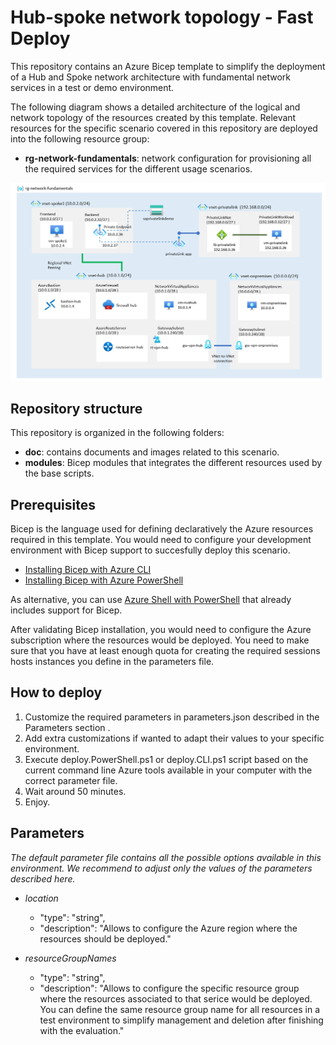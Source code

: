 # Hub-spoke network topology - Fast Deploy

This repository contains an Azure Bicep template to simplify the deployment of a Hub and Spoke network architecture with fundamental network services in a test or demo environment.

The following diagram shows a detailed architecture of the logical and network topology of the resources created by this template. Relevant resources for the specific scenario covered in this repository are deployed into the following resource group:

- **rg-network-fundamentals**: network configuration for provisioning all the required services for the different usage scenarios.

![Logical architecture](/doc/images/logical-network-diagram.png)

## Repository structure

This repository is organized in the following folders:

- **doc**: contains documents and images related to this scenario.
- **modules**: Bicep modules that integrates the different resources used by the base scripts.

## Prerequisites

Bicep is the language used for defining declaratively the Azure resources required in this template. You would need to configure your development environment with Bicep support to succesfully deploy this scenario.

- [Installing Bicep with Azure CLI](https://docs.microsoft.com/en-us/azure/azure-resource-manager/bicep/install#azure-cli)
- [Installing Bicep with Azure PowerShell](https://docs.microsoft.com/en-us/azure/azure-resource-manager/bicep/install#azure-powershell)

As alternative, you can use [Azure Shell with PowerShell](https://ms.portal.azure.com/#cloudshell/) that already includes support for Bicep.

After validating Bicep installation, you would need to configure the Azure subscription where the resources would be deployed. You need to make sure that you have at least enough quota for creating the required sessions hosts instances you define in the parameters file.

## How to deploy

1. Customize the required parameters in parameters.json described in the Parameters section .
2. Add extra customizations if wanted to adapt their values to your specific environment.
3. Execute deploy.PowerShell.ps1 or deploy.CLI.ps1 script based on the current command line Azure tools available in your computer with the correct parameter file.
4. Wait around 50 minutes.
5. Enjoy.

## Parameters


*The default parameter file contains all the possible options available in this environment. We recommend to adjust only the values of the parameters described here.*

- *location*
  - "type": "string",
  - "description": "Allows to configure the Azure region where the resources should be deployed."

- *resourceGroupNames*
  - "type": "string",
  - "description": "Allows to configure the specific resource group where the resources associated to that serice would be deployed. You can define the same resource group name for all resources in a test environment to simplify management and deletion after finishing with the evaluation."
